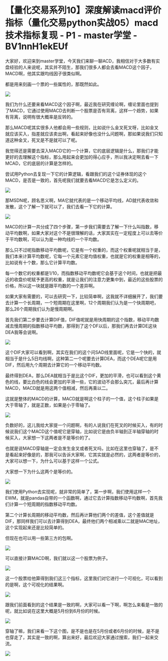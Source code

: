 # 【量化交易系列10】深度解读macd评价指标（量化交易python实战05）macd技术指标复现 - P1 - master学堂 - BV1nnH1ekEUf

大家好，欢迎来到master学堂，今天我们来聊一聊ACD，我相信对于大多数有实盘经验的人来说呢，其实并不陌生，那我们很多人都会去看MACD这个因子，MACD啊，他其实跟均线因子很类似啊。

都是用来刻画一个票的一些属性的，那既然如此。

![](img/0e223674a42f3423f0964c4aa1c8e757_1.png)

我们为什么还要来看MACD这个因子啊，最近我在研究缠论啊，缠论里面也提到了MACD，它通过使用MACD去判断一个股票是否有背离，这样一个趋势，如果有背离，说明有很大概率是反转的。

那么MACD呢其实很多人他都会用一些规则，比如说什么金叉死叉呀，比如金叉就应该买入，指差就应该卖出啊，看起来好像也没什么问题啊，那如果说我们只知道这种金叉，死叉是不是就可以了呢。

我觉得还是需要去深入MACD它的一个计算，它的底层逻辑是什么，那我们才能更好的去理解这个指标，那么用起来会更加的得心应手，所以我决定啊去看一下MCAD，它的底层的计算是怎样的。

尝试用Python去复现一下它的计算逻辑，看跟我们的这个证券体现的这个MACD，是否是一致的，首先呢我们就要去看MACD它是怎么定义的。



![](img/0e223674a42f3423f0964c4aa1c8e757_3.png)

那MSDN呢，顾名思义啊，MA它就代表的是一个移动平均线，AD就代表收敛和发散，这个了解一下就可以了，我们去看一下它的计算。



![](img/0e223674a42f3423f0964c4aa1c8e757_5.png)

MACD的计算一共分成了四个步骤，第一步我们需要去了解一下什么叫指数，移动平均数啊，如果大家对这个不是很理解的话，大家其实在一定程度上可以去等价于平均数啊，可以认为是一种均线的一个平均数。

那么只不过呢指数移动平均数呢，它是有一个权重的，而这个权重呢就相当于是，我们本来计算平均数呢，它每一个元素它是均值权重，也就是它的权重是相等的，比如说有十个数，那么它计算平均数。

每一个数它的权重都是1/10，而指数移动平均数呢它会基于这个时间，也就是把最近的收盘价呢赋予更高的权重，就是让我们的注意力更集中到，最近的这些股票的价格，所以这一块就是跟平均数的一个差异啊。

如果大家有需要的，可以去研究一下，比较简单啊，这我就不详细展开了，我们要去计算一个长周期，一个短周期在这里啊，12个周期我们认为是一个快周期吧，那么26个周期我们认为是慢周期啊。

首先我们第二步要去计算DIF值，DIF值呢就是用快周期的这个指数，移动平均数减去慢周期的指数移动平均数，那得到了这个DF以后，那我们再去计算DE这块DEA我等会说啊。



![](img/0e223674a42f3423f0964c4aa1c8e757_7.png)

这个DIF大家可以看到啊，其实在我们的这个问SAD线里面呢，它是一个快的，就相当于是什么5日均线啊，这种第二一个呢要去计算DEA，而这个DEA呢它是用DIF，然后用九个周期去计算它的一个移动平均数。

最终得到DEA，那么DEA就相当于是比这个DIF，更加的平滑，也可以看到这个黄色的线，要比白色的线会更加的平滑一些，它的波动不会那么突兀，最后再计算MACD，MACD就是用这两个值相减，然后再乘以二。

这就是整体的MACD的计算，MACD就是啊这个柱子的一个值，这个柱子如果是大于零轴了，就是正数，如果是小于零轴了。



![](img/0e223674a42f3423f0964c4aa1c8e757_9.png)

负数好的，这儿我给大家提一个问题啊，有的人说我们在死叉的时候买入，有的时候说我们这个MACD这个值呢它是穿轴，比如说它是由负半轴到正半轴穿轴的时候买入，大家想一下这两者是不是等价的了。

也就是说MACD穿轴是一定会发生金叉或者死叉吗，比如在这里也穿轴了，是不是看起来好像是的，那我可以告诉大家啊，它其实就是必然的，这两者是等价的，大家可以想一下，为什么可以基于这样一个公式。

大家想一下为什么这两个是等价的。

![](img/0e223674a42f3423f0964c4aa1c8e757_11.png)

我们使用Python去实现呢，就非常的简单了，第一步啊，我们使用这样一个EWM，就是pandas自带的一个函数啊，通过它去计算指数移动平均数啊，首先我们计算一个短周期的指数移动平均数。

第二个计算长周期的移动平均数，然后再计算他们两个的差值，这个差值就是DIF，那同样我们可以去计算得到DEA，最终他们两个相减乘以二就是MAC地址，这个实现起来还是比较简单的。

但现在也可以用一些第三方的包啊。

![](img/0e223674a42f3423f0964c4aa1c8e757_13.png)

可以直接计算MACD啊，我们就以这一个股票为例子。

![](img/0e223674a42f3423f0964c4aa1c8e757_15.png)

这一个股票给他算得到我们这三个指标，这里我们对它进行一个可视化，可以看到的是啊，这个可视化的结果啊。

![](img/0e223674a42f3423f0964c4aa1c8e757_17.png)

跟我们前面看到的这个结果是一致的啊，大家可以看一下啊，啊怎么来看是一致的呢，就比如说在这里大概是5月份到6月份的时候。



![](img/0e223674a42f3423f0964c4aa1c8e757_19.png)

穿轴了嘛，我们来看一下这个图，是不是也是在5月份或者6月份的时候，是不是也穿走了，其实是一致的啊，算出来好，最后欢迎大家通过搜索，我们一起来交流。



![](img/0e223674a42f3423f0964c4aa1c8e757_21.png)